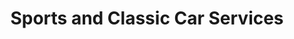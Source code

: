 ---
title: "Sports and Classic Car Services"
url: /braeside/sports-and-classic-car-services/
shop: Autowerkstatt
---